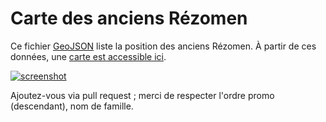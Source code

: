 Carte des anciens Rézomen
=========================

Ce fichier [GeoJSON](https://tools.ietf.org/html/rfc7946) liste la position des anciens Rézomen. À partir de ces données, une [carte est accessible ici](./map.geojson).

[![screenshot](sample.png)](./map.geojson)

Ajoutez-vous via pull request ; merci de respecter l'ordre promo (descendant), nom de famille.
